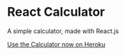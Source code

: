 # React Calculator

A simple calculator, made with React.js

[Use the Calculator now on Heroku](https://react-calculat0r.herokuapp.com/)
